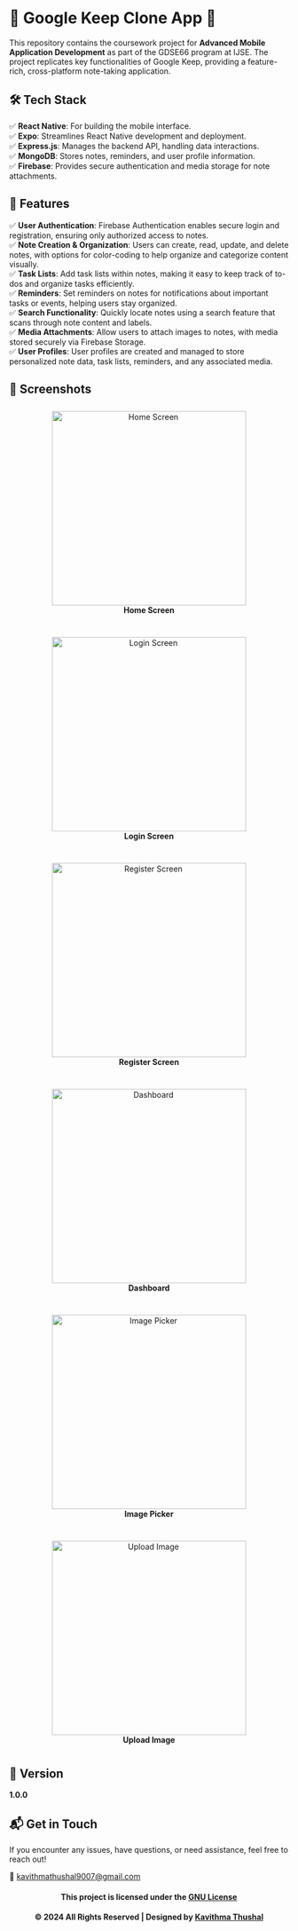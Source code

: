 # 🌟 Google Keep Clone App 🌟

This repository contains the coursework project for **Advanced Mobile Application Development** as part of the GDSE66 program at IJSE. The project replicates key functionalities of Google Keep, providing a feature-rich, cross-platform note-taking application.

## 🛠️ Tech Stack

✅ **React Native**: For building the mobile interface.<br/>
✅ **Expo**: Streamlines React Native development and deployment.<br/>
✅ **Express.js**: Manages the backend API, handling data interactions.<br/>
✅ **MongoDB**: Stores notes, reminders, and user profile information.<br/>
✅ **Firebase**: Provides secure authentication and media storage for note attachments.<br/>

## 🚀 Features

✅ **User Authentication**: Firebase Authentication enables secure login and registration, ensuring only authorized access to notes.<br/>
✅ **Note Creation & Organization**: Users can create, read, update, and delete notes, with options for color-coding to help organize and categorize content visually.<br/>
✅ **Task Lists**: Add task lists within notes, making it easy to keep track of to-dos and organize tasks efficiently.<br/>
✅ **Reminders**: Set reminders on notes for notifications about important tasks or events, helping users stay organized.<br/>
✅ **Search Functionality**: Quickly locate notes using a search feature that scans through note content and labels.<br/>
✅ **Media Attachments**: Allow users to attach images to notes, with media stored securely via Firebase Storage.<br/>
✅ **User Profiles**: User profiles are created and managed to store personalized note data, task lists, reminders, and any associated media.<br/>

## 📸 Screenshots

<div align="left" style="display: flex; flex-wrap: wrap; justify-content: center; gap: 20px;">

  <div style="text-align: center; margin: 10px;">
    <img src='assets/images/ss/Home.png' alt="Home Screen" width="350"/>
    <br/><b>Home Screen</b>
  </div>

  <div style="text-align: center; margin: 10px;">
    <img src='assets/images/ss/Login.png' alt="Login Screen" width="350"/>
    <br/><b>Login Screen</b>
  </div>

  <div style="text-align: center; margin: 10px;">
    <img src='assets/images/ss/Register.png' alt="Register Screen" width="350"/>
    <br/><b>Register Screen</b>
  </div>

  <div style="text-align: center; margin: 10px;">
    <img src='assets/images/ss/Dashboard.png' alt="Dashboard" width="350"/>
    <br/><b>Dashboard</b>
  </div>

  <div style="text-align: center; margin: 10px;">
    <img src='assets/images/ss/ImagePicker.png' alt="Image Picker" width="350"/>
    <br/><b>Image Picker</b>
  </div>

  <div style="text-align: center; margin: 10px;">
    <img src='assets/images/ss/UploadImage.png' alt="Upload Image" width="350"/>
    <br/><b>Upload Image</b>
  </div>

</div>
  
</div>

## 📝 Version

**1.0.0**

## 📬 Get in Touch

If you encounter any issues, have questions, or need assistance, feel free to reach out!

📧 [kavithmathushal9007@gmail.com](mailto:kavithmathushal9007@gmail.com)

<div align="center">

#### This project is licensed under the [GNU License](LICENSE)

#### © 2024 All Rights Reserved | Designed by [Kavithma Thushal](https://github.com/Kavithma-Thushal)

</div>